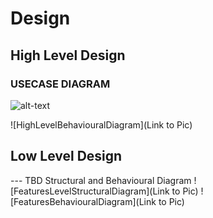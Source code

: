 # Design

## High Level Design 

### USECASE DIAGRAM
![alt-text](https://user-images.githubusercontent.com/80662569/114918895-3ee41880-9e45-11eb-9c9a-e22aacd0b980.png)


![HighLevelBehaviouralDiagram](Link to Pic)

## Low Level Design 

--- TBD Structural and Behavioural Diagram
![FeaturesLevelStructuralDiagram](Link to Pic)
![FeaturesBehaviouralDiagram](Link to Pic)
